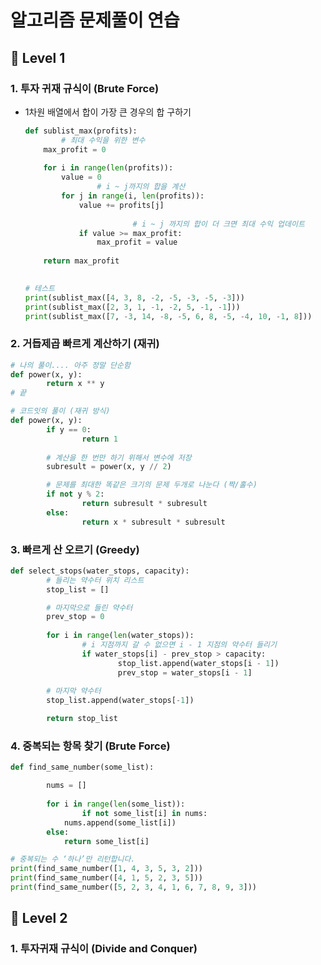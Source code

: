 # 알고리즘 문제풀이 연습

## 📌 Level 1

### 1. 투자 귀재 규식이 (Brute Force)

- 1차원 배열에서 합이 가장 큰 경우의 합 구하기
    
    ```python
    def sublist_max(profits):
    		# 최대 수익을 위한 변수
        max_profit = 0
    	   
        for i in range(len(profits)):
            value = 0
    				# i ~ j까지의 합을 계산
            for j in range(i, len(profits)):
                value += profits[j]
                
    						# i ~ j 까지의 합이 더 크면 최대 수익 업데이트
                if value >= max_profit:
                    max_profit = value
                    
        return max_profit
                
    
    # 테스트
    print(sublist_max([4, 3, 8, -2, -5, -3, -5, -3]))
    print(sublist_max([2, 3, 1, -1, -2, 5, -1, -1]))
    print(sublist_max([7, -3, 14, -8, -5, 6, 8, -5, -4, 10, -1, 8]))
    ```
    

### 2. 거듭제곱 빠르게 계산하기 (재귀)

```python
# 나의 풀이.... 아주 정말 단순함
def power(x, y):
		return x ** y
# 끝
```

```python
# 코드잇의 풀이 (재귀 방식)
def power(x, y):
		if y == 0:
				return 1
		
		# 계산을 한 번만 하기 위해서 변수에 저장 
		subresult = power(x, y // 2)

		# 문제를 최대한 똑같은 크기의 문제 두개로 나눈다 (짝/홀수)
		if not y % 2:
				return subresult * subresult
		else:
				return x * subresult * subresult
```

### 3. 빠르게 산 오르기 (Greedy)

```python
def select_stops(water_stops, capacity):
		# 들리는 약수터 위치 리스트
		stop_list = []

		# 마지막으로 들린 약수터
		prev_stop = 0
		
		for i in range(len(water_stops)):
				# i 지점까지 갈 수 없으면 i - 1 지점의 약수터 들리기
				if water_stops[i] - prev_stop > capacity:
						stop_list.append(water_stops[i - 1])
						prev_stop = water_stops[i - 1]
				
		# 마지막 약수터
		stop_list.append(water_stops[-1])

		return stop_list
```

### 4. 중복되는 항목 찾기 (Brute Force)

```python
def find_same_number(some_list):

		nums = []
		
		for i in range(len(some_list)):
				if not some_list[i] in nums:
            nums.append(some_list[i])
        else:
            return some_list[i]

# 중복되는 수 ‘하나’만 리턴합니다.
print(find_same_number([1, 4, 3, 5, 3, 2]))
print(find_same_number([4, 1, 5, 2, 3, 5]))
print(find_same_number([5, 2, 3, 4, 1, 6, 7, 8, 9, 3]))
```

## 📌 Level 2

### 1. 투자귀재 규식이 (Divide and Conquer)